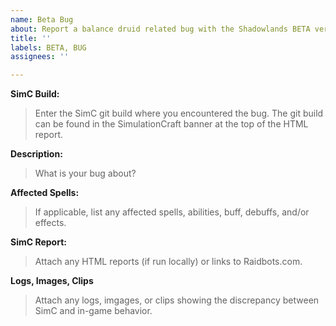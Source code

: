 ```yaml
---
name: Beta Bug
about: Report a balance druid related bug with the Shadowlands BETA version of SimC
title: ''
labels: BETA, BUG
assignees: ''

---
```


**SimC Build:**
> Enter the SimC git build where you encountered the bug. The git build can be found in the SimulationCraft banner at the top of the HTML report.

**Description:**
> What is your bug about?

**Affected Spells:**
> If applicable, list any affected spells, abilities, buff, debuffs, and/or effects.

**SimC Report:**
> Attach any HTML reports (if run locally) or links to Raidbots.com.

**Logs, Images, Clips**
> Attach any logs, imgages, or clips showing the discrepancy between SimC and in-game behavior.
